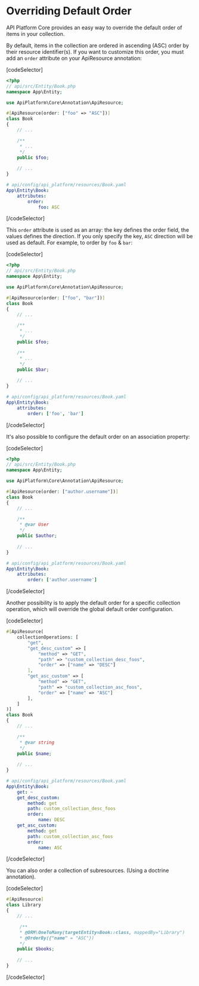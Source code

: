 # Overriding Default Order

API Platform Core provides an easy way to override the default order of items in your collection.

By default, items in the collection are ordered in ascending (ASC) order by their resource identifier(s). If you want to
customize this order, you must add an `order` attribute on your ApiResource annotation:

[codeSelector]

```php
<?php
// api/src/Entity/Book.php
namespace App\Entity;

use ApiPlatform\Core\Annotation\ApiResource;

#[ApiResource(order: ["foo" => "ASC"])]
class Book
{
    // ...

    /**
     * ...
     */
    public $foo;
    
    // ...
}
```

```yaml
# api/config/api_platform/resources/Book.yaml
App\Entity\Book:
    attributes:
        order:
            foo: ASC
```

[/codeSelector]

This `order` attribute is used as an array: the key defines the order field, the values defines the direction.
If you only specify the key, `ASC` direction will be used as default. For example, to order by `foo` & `bar`:

[codeSelector]

```php
<?php
// api/src/Entity/Book.php
namespace App\Entity;

use ApiPlatform\Core\Annotation\ApiResource;

#[ApiResource(order: ["foo", "bar"])]
class Book
{
    // ...

    /**
     * ...
     */
    public $foo;

    /**
     * ...
     */
    public $bar;
    
    // ...
}
```

```yaml
# api/config/api_platform/resources/Book.yaml
App\Entity\Book:
    attributes:
        order: ['foo', 'bar']
```

[/codeSelector]

It's also possible to configure the default order on an association property:

[codeSelector]

```php
<?php
// api/src/Entity/Book.php
namespace App\Entity;

use ApiPlatform\Core\Annotation\ApiResource;

#[ApiResource(order: ["author.username"])]
class Book
{
    // ...

    /**
     * @var User
     */
    public $author;
    
    // ...
}
```

```yaml
# api/config/api_platform/resources/Book.yaml
App\Entity\Book:
    attributes:
        order: ['author.username']
```

[/codeSelector]

Another possibility is to apply the default order for a specific collection operation, which will override the global default order configuration.

[codeSelector]

```php
#[ApiResource(
    collectionOperations: [
        "get",
        "get_desc_custom" => [
            "method" => "GET",
            "path" => "custom_collection_desc_foos",
            "order" => ["name" => "DESC"]
        ],
        "get_asc_custom" => [
            "method" => "GET",
            "path" => "custom_collection_asc_foos",
            "order" => ["name" => "ASC"]
        ],
    ]
)]
class Book
{
    // ...

    /**
     * @var string
     */
    public $name;
    
    // ...
}
```

```yaml
# api/config/api_platform/resources/Book.yaml
App\Entity\Book:
    get: ~
    get_desc_custom:
        method: get
        path: custom_collection_desc_foos
        order:
            name: DESC
    get_asc_custom:
        method: get
        path: custom_collection_asc_foos
        order:
            name: ASC
```

[/codeSelector]

You can also order a collection of subresources. (Using a doctrine annotation).

[codeSelector]

```php
#[ApiResource]
class Library
{
    // ...

     /**
     * @ORM\OneToMany(targetEntity=Book::class, mappedBy="Library")
     * @OrderBy({"name" = "ASC"})
     */
    public $books;
    
    // ...
}
```
[/codeSelector]
